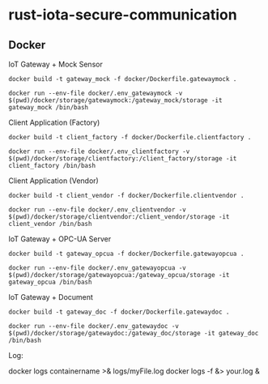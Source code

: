# rust-iota-secure-communication

## Docker

IoT Gateway + Mock Sensor

```
docker build -t gateway_mock -f docker/Dockerfile.gatewaymock .

docker run --env-file docker/.env_gatewaymock -v $(pwd)/docker/storage/gatewaymock:/gateway_mock/storage -it gateway_mock /bin/bash

```

Client Application (Factory)

```
docker build -t client_factory -f docker/Dockerfile.clientfactory .

docker run --env-file docker/.env_clientfactory -v $(pwd)/docker/storage/clientfactory:/client_factory/storage -it client_factory /bin/bash
```

Client Application (Vendor)

```
docker build -t client_vendor -f docker/Dockerfile.clientvendor .

docker run --env-file docker/.env_clientvendor -v $(pwd)/docker/storage/clientvendor:/client_vendor/storage -it client_vendor /bin/bash
```

IoT Gateway + OPC-UA Server

```
docker build -t gateway_opcua -f docker/Dockerfile.gatewayopcua .

docker run --env-file docker/.env_gatewayopcua -v $(pwd)/docker/storage/gatewayopcua:/gateway_opcua/storage -it gateway_opcua /bin/bash
```

IoT Gateway + Document

```
docker build -t gateway_doc -f docker/Dockerfile.gatewaydoc .

docker run --env-file docker/.env_gatewaydoc -v $(pwd)/docker/storage/gatewaydoc:/gateway_doc/storage -it gateway_doc /bin/bash
```

Log: 

docker logs containername >& logs/myFile.log
docker logs -f <yourContainer> &> your.log &